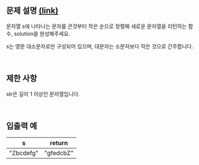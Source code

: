 ## 문제 설명 [(link)](https://school.programmers.co.kr/learn/courses/30/lessons/12917?language=javascript)

문자열 s에 나타나는 문자를 큰것부터 작은 순으로 정렬해 새로운 문자열을 리턴하는 함수, solution을 완성해주세요.

s는 영문 대소문자로만 구성되어 있으며, 대문자는 소문자보다 작은 것으로 간주합니다.

<br>

## 제한 사항

str은 길이 1 이상인 문자열입니다.

<br>

## 입출력 예

| s         | return    |
| --------- | --------- |
| "Zbcdefg" | "gfedcbZ" |
